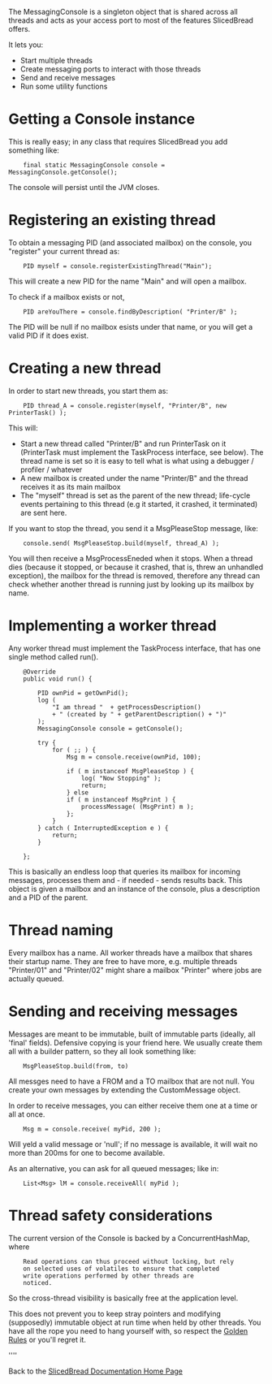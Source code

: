 
The MessagingConsole is a singleton object that is shared across all threads 
and acts as your access port to most of the features SlicedBread offers.

It lets you:

* Start multiple threads
* Create messaging ports to interact with those threads
* Send and receive messages 
* Run some utility functions

Getting a Console instance
==========================

This is really easy; in any class that requires SlicedBread you add something like:


        final static MessagingConsole console = MessagingConsole.getConsole();

The console will persist until the JVM closes.


Registering an existing thread
==============================

To obtain a messaging PID (and associated mailbox) on the console, you "register"
your current thread as:


        PID myself = console.registerExistingThread("Main");


This will create a new PID for the name "Main" and will open a mailbox.

To check if a mailbox exists or not, 


        PID areYouThere = console.findByDescription( "Printer/B" );


The PID will be null if no mailbox esists under that name, or you will get a valid PID 
if it does exist. 

Creating a new thread
=====================

In order to start new threads, you start them as:


        PID thread_A = console.register(myself, "Printer/B", new PrinterTask() );


This will:

* Start a new thread called "Printer/B" and run PrinterTask on it (PrinterTask must implement the 
  TaskProcess interface, see below). The thread name is set so it is easy to tell what is what using
  a debugger / profiler / whatever
* A new mailbox is created under the name "Printer/B" and the thread receives it as its main mailbox
* The "myself" thread is set as the parent of the new thread; life-cycle events pertaining to this 
  thread (e.g it started, it crashed, it terminated) are sent here.

If you want to stop the thread, you send it a MsgPleaseStop message, like:


        console.send( MsgPleaseStop.build(myself, thread_A) );


You will then receive a MsgProcessEneded when it stops. When a thread dies (because it stopped, or because 
it crashed, that is, threw an unhandled exception), the mailbox for the thread is removed, therefore any
thread can check whether another thread is running just by looking up its mailbox by name.  

Implementing a worker thread
============================

Any worker thread must implement the TaskProcess interface, that has one single method called run().


        @Override
        public void run() {

            PID ownPid = getOwnPid();
            log (
                "I am thread "  + getProcessDescription()
                + " (created by " + getParentDescription() + ")"
            );
            MessagingConsole console = getConsole();

            try {
                for ( ;; ) {
                    Msg m = console.receive(ownPid, 100);

                    if ( m instanceof MsgPleaseStop ) {
                        log( "Now Stopping" );
                        return;
                    } else
                    if ( m instanceof MsgPrint ) {
                        processMessage( (MsgPrint) m );
                    };
                }
            } catch ( InterruptedException e ) {
                return;
            }

        };


This is basically an endless loop that queries its mailbox for incoming messages, processes them
and  - if needed - sends results back. This object is given a mailbox and an instance of 
the console, plus a description and a PID of the parent.


Thread naming
=============

Every mailbox has a name. All worker threads have a mailbox that shares their startup name. They are free 
to have more, e.g. multiple threads "Printer/01" and "Printer/02" might share a mailbox "Printer" where 
jobs are actually queued. 

Sending and receiving messages
==============================

Messages are meant to be immutable, built of immutable parts (ideally, all 'final' fields). 
Defensive copying is your friend here. We usually create them all with a builder pattern, 
so they all look something like:


        MsgPleaseStop.build(from, to)


All messges need to have a FROM and a TO mailbox that are not null. You create your own messages by 
extending the CustomMessage object.


In order to receive messages, you can either receive them one at a time or all at once.


        Msg m = console.receive( myPid, 200 );


Will yeld a valid message or 'null'; if no message is available, it will wait no more than 200ms for 
one to become available.  

As an alternative, you can ask for all queued messages; like in:


        List<Msg> lM = console.receiveAll( myPid ); 

Thread safety considerations
============================

The current version of the Console is backed by a ConcurrentHashMap, where


        Read operations can thus proceed without locking, but rely
        on selected uses of volatiles to ensure that completed
        write operations performed by other threads are
        noticed. 


So the cross-thread visibility is basically free at the application level. 

This does not prevent you to keep stray pointers and modifying (supposedly) immutable 
object at run time when held by other threads. You have all the rope you need to hang 
yourself with, so respect the [Golden Rules](Golden-rules.md) or you'll regret it.


''''

Back to the [SlicedBread Documentation Home Page](Home.md)



